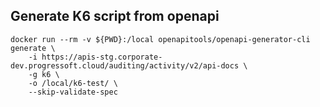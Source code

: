 ## Generate K6 script from openapi
```shell script
docker run --rm -v ${PWD}:/local openapitools/openapi-generator-cli generate \
    -i https://apis-stg.corporate-dev.progressoft.cloud/auditing/activity/v2/api-docs \
    -g k6 \
    -o /local/k6-test/ \
    --skip-validate-spec
```
